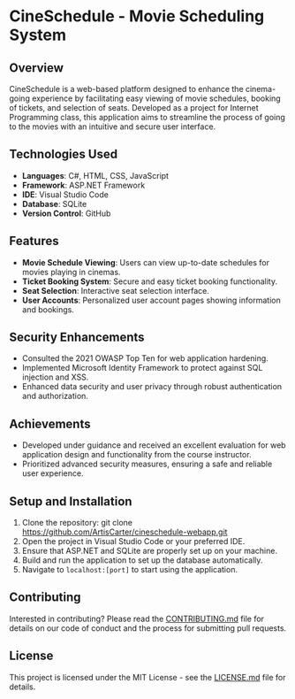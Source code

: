 # CineSchedule - Movie Scheduling System

## Overview
CineSchedule is a web-based platform designed to enhance the cinema-going experience by facilitating easy viewing of movie schedules, booking of tickets, and selection of seats. Developed as a project for Internet Programming class, this application aims to streamline the process of going to the movies with an intuitive and secure user interface.

## Technologies Used
- **Languages**: C#, HTML, CSS, JavaScript
- **Framework**: ASP.NET Framework
- **IDE**: Visual Studio Code
- **Database**: SQLite
- **Version Control**: GitHub

## Features
- **Movie Schedule Viewing**: Users can view up-to-date schedules for movies playing in cinemas.
- **Ticket Booking System**: Secure and easy ticket booking functionality.
- **Seat Selection**: Interactive seat selection interface.
- **User Accounts**: Personalized user account pages showing information and bookings.

## Security Enhancements
- Consulted the 2021 OWASP Top Ten for web application hardening.
- Implemented Microsoft Identity Framework to protect against SQL injection and XSS.
- Enhanced data security and user privacy through robust authentication and authorization.

## Achievements
- Developed under guidance and received an excellent evaluation for web application design and functionality from the course instructor.
- Prioritized advanced security measures, ensuring a safe and reliable user experience.

## Setup and Installation
1. Clone the repository: git clone https://github.com/ArtisCarter/cineschedule-webapp.git
2. Open the project in Visual Studio Code or your preferred IDE.
3. Ensure that ASP.NET and SQLite are properly set up on your machine.
4. Build and run the application to set up the database automatically.
5. Navigate to `localhost:[port]` to start using the application.

## Contributing
Interested in contributing?  Please read the [CONTRIBUTING.md](CONTRIBUTING.md) file for details on our code of conduct and the process for submitting pull requests.

## License
This project is licensed under the MIT License - see the [LICENSE.md](LICENSE) file for details.


